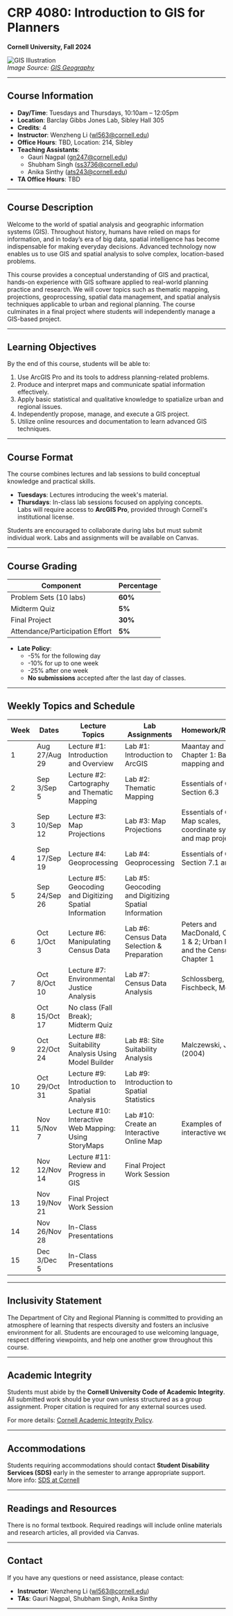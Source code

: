 # CRP 4080: Introduction to GIS for Planners

**Cornell University, Fall 2024**

![GIS Illustration](https://github.com/wenzhengli-etal/introGIS_4080_5080/raw/main/images/IntroGIS1.png)  
*Image Source: [GIS Geography](https://gisgeography.com/what-gis-geographic-information-systems/)*

---

## Course Information
- **Day/Time**: Tuesdays and Thursdays, 10:10am – 12:05pm  
- **Location**: Barclay Gibbs Jones Lab, Sibley Hall 305  
- **Credits**: 4  
- **Instructor**: Wenzheng Li ([wl563@cornell.edu](mailto:wl563@cornell.edu))  
- **Office Hours**: TBD, Location: 214, Sibley  
- **Teaching Assistants**:  
  - Gauri Nagpal ([gn247@cornell.edu](mailto:gn247@cornell.edu))  
  - Shubham Singh ([ss3736@cornell.edu](mailto:ss3736@cornell.edu))  
  - Anika Sinthy ([ats243@cornell.edu](mailto:ats243@cornell.edu))  
- **TA Office Hours**: TBD  

---

## Course Description

Welcome to the world of spatial analysis and geographic information systems (GIS). Throughout history, humans have relied on maps for information, and in today’s era of big data, spatial intelligence has become indispensable for making everyday decisions. Advanced technology now enables us to use GIS and spatial analysis to solve complex, location-based problems.

This course provides a conceptual understanding of GIS and practical, hands-on experience with GIS software applied to real-world planning practice and research. We will cover topics such as thematic mapping, projections, geoprocessing, spatial data management, and spatial analysis techniques applicable to urban and regional planning. The course culminates in a final project where students will independently manage a GIS-based project.

---

## Learning Objectives

By the end of this course, students will be able to:
1. Use ArcGIS Pro and its tools to address planning-related problems.
2. Produce and interpret maps and communicate spatial information effectively.
3. Apply basic statistical and qualitative knowledge to spatialize urban and regional issues.
4. Independently propose, manage, and execute a GIS project.
5. Utilize online resources and documentation to learn advanced GIS techniques.

---

## Course Format

The course combines lectures and lab sessions to build conceptual knowledge and practical skills. 
- **Tuesdays**: Lectures introducing the week's material.
- **Thursdays**: In-class lab sessions focused on applying concepts.  
Labs will require access to **ArcGIS Pro**, provided through Cornell's institutional license. 

Students are encouraged to collaborate during labs but must submit individual work. Labs and assignments will be available on Canvas.

---

## Course Grading

| Component                       | Percentage |
|---------------------------------|------------|
| Problem Sets (10 labs)          | **60%**    |
| Midterm Quiz                    | **5%**     |
| Final Project                   | **30%**    |
| Attendance/Participation Effort | **5%**     |

- **Late Policy**: 
  - -5% for the following day  
  - -10% for up to one week  
  - -25% after one week  
  - **No submissions** accepted after the last day of classes.  

---

## Weekly Topics and Schedule

| Week  | Dates            | Lecture Topics                                     | Lab Assignments                                | Homework/Readings                                                                                                     |
|-------|------------------|---------------------------------------------------|-----------------------------------------------|----------------------------------------------------------------------------------------------------------------------|
| 1     | Aug 27/Aug 29    | Lecture #1: Introduction and Overview             | Lab #1: Introduction to ArcGIS                | Maantay and Ziegler, Chapter 1: Basics of mapping and GIS                                                            |
| 2     | Sep 3/Sep 5      | Lecture #2: Cartography and Thematic Mapping      | Lab #2: Thematic Mapping                      | Essentials of GIS, Section 6.3                                                                                       |
| 3     | Sep 10/Sep 12    | Lecture #3: Map Projections                       | Lab #3: Map Projections                       | Essentials of GIS, Map scales, coordinate systems and map projections                                                |
| 4     | Sep 17/Sep 19    | Lecture #4: Geoprocessing                        | Lab #4: Geoprocessing                         | Essentials of GIS, Section 7.1 and 7.2                                                                               |
| 5     | Sep 24/Sep 26    | Lecture #5: Geocoding and Digitizing Spatial Information | Lab #5: Geocoding and Digitizing Spatial Information |                                                                                                                      |
| 6     | Oct 1/Oct 3      | Lecture #6: Manipulating Census Data             | Lab #6: Census Data Selection & Preparation   | Peters and MacDonald, Chapters 1 & 2; Urban Policy and the Census, Chapter 1                                         |
| 7     | Oct 8/Oct 10     | Lecture #7: Environmental Justice Analysis       | Lab #7: Census Data Analysis                  | Schlossberg, Fischbeck, Mennis                                                                                       |
| 8     | Oct 15/Oct 17    | No class (Fall Break); Midterm Quiz              |                                               |                                                                                                                      |
| 9     | Oct 22/Oct 24    | Lecture #8: Suitability Analysis Using Model Builder | Lab #8: Site Suitability Analysis             | Malczewski, J (2004)                                                                                                 |
| 10    | Oct 29/Oct 31    | Lecture #9: Introduction to Spatial Analysis     | Lab #9: Introduction to Spatial Statistics    |                                                                                                                      |
| 11    | Nov 5/Nov 7      | Lecture #10: Interactive Web Mapping: Using StoryMaps | Lab #10: Create an Interactive Online Map     | Examples of interactive web maps                                                                                    |
| 12    | Nov 12/Nov 14    | Lecture #11: Review and Progress in GIS          | Final Project Work Session                    |                                                                                                                      |
| 13    | Nov 19/Nov 21    | Final Project Work Session                       |                                               |                                                                                                                      |
| 14    | Nov 26/Nov 28    | In-Class Presentations                           |                                               |                                                                                                                      |
| 15    | Dec 3/Dec 5      | In-Class Presentations                           |                                               |                                                                                                                      |

---

## Inclusivity Statement

The Department of City and Regional Planning is committed to providing an atmosphere of learning that respects diversity and fosters an inclusive environment for all. Students are encouraged to use welcoming language, respect differing viewpoints, and help one another grow throughout this course.

---

## Academic Integrity

Students must abide by the **Cornell University Code of Academic Integrity**. All submitted work should be your own unless structured as a group assignment. Proper citation is required for any external sources used.

For more details: [Cornell Academic Integrity Policy](https://cuinfo.cornell.edu/aic.cfm).

---

## Accommodations

Students requiring accommodations should contact **Student Disability Services (SDS)** early in the semester to arrange appropriate support.  
More info: [SDS at Cornell](https://sds.cornell.edu/accommodations-services/academic)

---

## Readings and Resources

There is no formal textbook. Required readings will include online materials and research articles, all provided via Canvas.

---

## Contact

If you have any questions or need assistance, please contact:
- **Instructor**: Wenzheng Li ([wl563@cornell.edu](mailto:wl563@cornell.edu))  
- **TAs**: Gauri Nagpal, Shubham Singh, Anika Sinthy  

---

